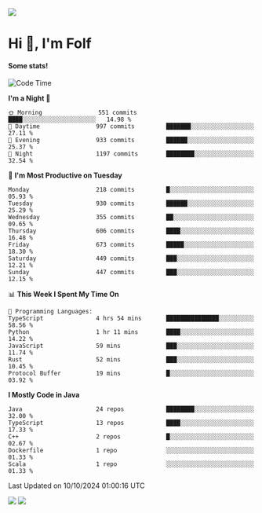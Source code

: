 <img src="https://komarev.com/ghpvc/?username=itsfolf"/>
<h1>Hi 👋, I'm Folf</h1>


#### Some stats!
<!--START_SECTION:waka-->
![Code Time](http://img.shields.io/badge/Code%20Time-2%2C371%20hrs%2031%20mins-blue)

**I'm a Night 🦉** 

```text
🌞 Morning                551 commits         ████░░░░░░░░░░░░░░░░░░░░░   14.98 % 
🌆 Daytime                997 commits         ███████░░░░░░░░░░░░░░░░░░   27.11 % 
🌃 Evening                933 commits         ██████░░░░░░░░░░░░░░░░░░░   25.37 % 
🌙 Night                  1197 commits        ████████░░░░░░░░░░░░░░░░░   32.54 % 
```
📅 **I'm Most Productive on Tuesday** 

```text
Monday                   218 commits         █░░░░░░░░░░░░░░░░░░░░░░░░   05.93 % 
Tuesday                  930 commits         ██████░░░░░░░░░░░░░░░░░░░   25.29 % 
Wednesday                355 commits         ██░░░░░░░░░░░░░░░░░░░░░░░   09.65 % 
Thursday                 606 commits         ████░░░░░░░░░░░░░░░░░░░░░   16.48 % 
Friday                   673 commits         █████░░░░░░░░░░░░░░░░░░░░   18.30 % 
Saturday                 449 commits         ███░░░░░░░░░░░░░░░░░░░░░░   12.21 % 
Sunday                   447 commits         ███░░░░░░░░░░░░░░░░░░░░░░   12.15 % 
```


📊 **This Week I Spent My Time On** 

```text
💬 Programming Languages: 
TypeScript               4 hrs 54 mins       ███████████████░░░░░░░░░░   58.56 % 
Python                   1 hr 11 mins        ████░░░░░░░░░░░░░░░░░░░░░   14.22 % 
JavaScript               59 mins             ███░░░░░░░░░░░░░░░░░░░░░░   11.74 % 
Rust                     52 mins             ███░░░░░░░░░░░░░░░░░░░░░░   10.45 % 
Protocol Buffer          19 mins             █░░░░░░░░░░░░░░░░░░░░░░░░   03.92 % 
```

**I Mostly Code in Java** 

```text
Java                     24 repos            ████████░░░░░░░░░░░░░░░░░   32.00 % 
TypeScript               13 repos            ████░░░░░░░░░░░░░░░░░░░░░   17.33 % 
C++                      2 repos             █░░░░░░░░░░░░░░░░░░░░░░░░   02.67 % 
Dockerfile               1 repo              ░░░░░░░░░░░░░░░░░░░░░░░░░   01.33 % 
Scala                    1 repo              ░░░░░░░░░░░░░░░░░░░░░░░░░   01.33 % 
```




 Last Updated on 10/10/2024 01:00:16 UTC
<!--END_SECTION:waka-->
<a src="https://discord.com/users/1090088995976925305"><img src="https://lanyard-profile-readme.vercel.app/api/1090088995976925305"/></a></td> 
<img src="https://hit.yhype.me/github/profile?user_id=9268058"/>
